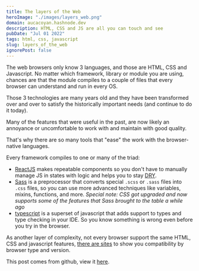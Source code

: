```yaml
---
title: The layers of the Web
heroImage: "./images/layers_web.png"
domain: aucacoyan.hashnode.dev
description: HTML, CSS and JS are all you can touch and see
pubDate: "Jul 01 2022"
tags: html, css, javascript
slug: layers_of_the_web
ignorePost: false
---
```


The web browsers only know 3 languages, and those are HTML, CSS and Javascript. No matter which framework, library or module you are using, chances are that the module compiles to a couple of files that every browser can understand and run in every OS.

Those 3 technologies are many years old and they have been transformed over and over to satisfy the historically important needs (and continue to do it today).

Many of the features that were useful in the past, are now likely an annoyance or uncomfortable to work with and maintain with good quality.

That's why there are so many tools that "ease" the work with the browser-native languages.

Every framework compiles to one or many of the triad:

- [ReactJS](https://reactjs.org/) makes repeatable components so you don't have to manually manage JS in states with logic and helps you to stay [DRY](https://en.wikipedia.org/wiki/Don%27t_repeat_yourself).
- [Sass](https://sass-lang.com/) is a preprocessor that converts special `.scss` or `.sass` files into `.css` files, so you can use more advanced techniques like variables, mixins, functions, and more. _Special note: CSS got upgraded and now supports some of the features that Sass brought to the table a while ago_
- [typescript](https://www.typescriptlang.org/) is a superset of javascript that adds support to types and type checking in your IDE. So you know something is wrong even before you try in the browser.

As another layer of complexity, not every browser support the same HTML, CSS and javascript features, [there are sites](https://caniuse.com/mdn-css_at-rules_media_prefers-color-scheme_no-preference) to show you compatibility by browser type and version.

This post comes from github, view it [here](https://github.com/AucaCoyan/blog/blob/main/layers_of_the_web.md).
